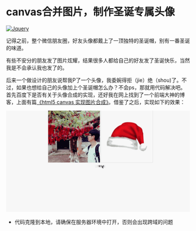 canvas合并图片，制作圣诞专属头像
=========================
[![Jquery](https://img.shields.io/badge/Jquery-1.8.3-blue.svg)](https://www.nuget.org/packages/jQuery/1.8.3)

记得之前，整个微信朋友圈，好友头像都戴上了一顶独特的圣诞帽，别有一番圣诞的味道。

有些不安分的朋友发了图片炫耀，结果很多人都给自己的好友发了圣诞快乐，当然我是不会承认我也发了的。

后来一个做设计的朋友说帮我P了一个头像，我委婉得拒（jie）绝（shou)了。不过，如果也想给自己的头像加上个圣诞帽怎么办？不会ps，那就用代码解决吧。
首先百度下是否有关于头像合成的实现，还好我在网上找到了一个前端大神的博客，上面有篇[《html5 canvas 实现图片合成》](http://www.loveqiao.com/archives/53)。借鉴了之后，实现如下的效果：


![](https://raw.githubusercontent.com/houtaijun/christmas/master/images/process.gif)


* 代码克隆到本地，请确保在服务器环境中打开，否则会出现跨域的问题 